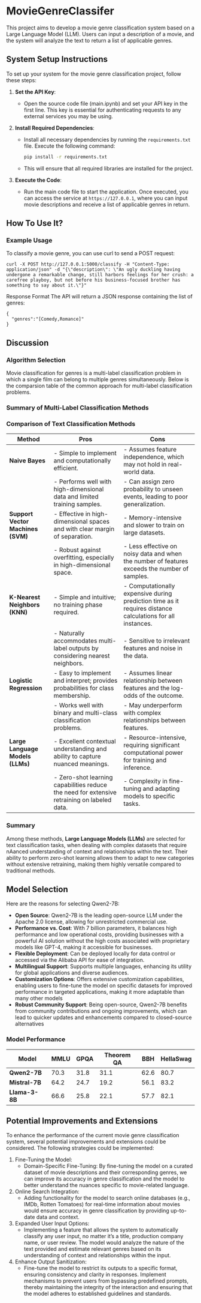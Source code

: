 # MovieGenreClassifer
This project aims to develop a movie genre classification system based on a Large Language Model (LLM). Users can input a description of a movie, and the system will analyze the text to return a list of applicable genres.
## System Setup Instructions
To set up your system for the movie genre classification project, follow these steps:

1. **Set the API Key**: 
   - Open the source code file (main.ipynb) and set your API key in the first line. This key is essential for authenticating requests to any external services you may be using.

2. **Install Required Dependencies**: 
   - Install all necessary dependencies by running the `requirements.txt` file. Execute the following command:
     ```bash
     pip install -r requirements.txt
     ```
   - This will ensure that all required libraries are installed for the project.

3. **Execute the Code**: 
   - Run the main code file to start the application. Once executed, you can access the service at `https://127.0.0.1`, where you can input movie descriptions and receive a list of applicable genres in return.

## How To Use It?
### Example Usage
To classify a movie genre, you can use curl to send a POST request:
```
curl -X POST http://127.0.0.1:5000/classify -H "Content-Type: application/json" -d "{\"description\": \"An ugly duckling having undergone a remarkable change, still harbors feelings for her crush: a carefree playboy, but not before his business-focused brother has something to say about it.\"}"
```
Response Format
The API will return a JSON response containing the list of genres:
```
{
  "genres":"[Comedy,Romance]"
}
```
## Discussion
### Algorithm Selection
Movie classification for genres is a multi-label classification problem in which a single film can belong to multiple genres simultaneously. Below is the comparsion table of the common approach for multi-label classification problems.

### Summary of Multi-Label Classification Methods
### Comparison of Text Classification Methods

| Method                     | Pros                                                                                     | Cons                                                                                      |
|----------------------------|------------------------------------------------------------------------------------------|-------------------------------------------------------------------------------------------|
| **Naive Bayes**            | - Simple to implement and computationally efficient.                                    | - Assumes feature independence, which may not hold in real-world data.                  |
|                            | - Performs well with high-dimensional data and limited training samples.                | - Can assign zero probability to unseen events, leading to poor generalization.          |
| **Support Vector Machines (SVM)** | - Effective in high-dimensional spaces and with clear margin of separation.        | - Memory-intensive and slower to train on large datasets.                                |
|                            | - Robust against overfitting, especially in high-dimensional space.                     | - Less effective on noisy data and when the number of features exceeds the number of samples. |
| **K-Nearest Neighbors (KNN)** | - Simple and intuitive; no training phase required.                                   | - Computationally expensive during prediction time as it requires distance calculations for all instances. |
|                            | - Naturally accommodates multi-label outputs by considering nearest neighbors.          | - Sensitive to irrelevant features and noise in the data.                                 |
| **Logistic Regression**    | - Easy to implement and interpret; provides probabilities for class membership.         | - Assumes linear relationship between features and the log-odds of the outcome.          |
|                            | - Works well with binary and multi-class classification problems.                       | - May underperform with complex relationships between features.                          |
| **Large Language Models (LLMs)**  | - Excellent contextual understanding and ability to capture nuanced meanings.      | - Resource-intensive, requiring significant computational power for training and inference.|
|                            | - Zero-shot learning capabilities reduce the need for extensive retraining on labeled data.| - Complexity in fine-tuning and adapting models to specific tasks.                       |

### Summary

Among these methods, **Large Language Models (LLMs)** are selected for text classification tasks, when dealing with complex datasets that require nAanced understanding of context and relationships within the text. Their ability to perform zero-shot learning allows them to adapt to new categories without extensive retraining, making them highly versatile compared to traditional methods.

## Model Selection
Here are the reasons for selecting Qwen2-7B:
   - **Open Source**: Qwen2-7B is the leading open-source LLM under the Apache 2.0 license, allowing for unrestricted commercial use.
   - **Performance vs. Cost**: With 7 billion parameters, it balances high performance and low operational costs, providing businesses with a powerful AI solution without the high costs associated with proprietary models like GPT-4, making it accessible for businesses.
   - **Flexible Deployment**: Can be deployed locally for data control or accessed via the Alibaba API for ease of integration.
   - **Multilingual Support**: Supports multiple languages, enhancing its utility for global applications and diverse audiences.
   - **Customization Options**: Offers extensive customization capabilities, enabling users to fine-tune the model on specific datasets for improved performance in targeted applications, making it more adaptable than many other models
   - **Robust Community Support**: Being open-source, Qwen2-7B benefits from community contributions and ongoing improvements, which can lead to quicker updates and enhancements compared to closed-source alternatives
### Model Performance
| **Model**       | **MMLU** | **GPQA** | **Theorem QA** | **BBH** | **HellaSwag** |
|------------------|----------|----------|----------------|---------|----------------|
| **Qwen2-7B**     | 70.3     | 31.8     | 31.1           | 62.6    | 80.7           |
| **Mistral-7B**   | 64.2     | 24.7     | 19.2           | 56.1    | 83.2           |
| **Llama-3-8B**   | 66.6     | 25.8     | 22.1           | 57.7    | 82.1           |

## Potential Improvements and Extensions
To enhance the performance of the current movie genre classification system, several potential improvements and extensions could be considered. The following strategies could be implemented:
1. Fine-Tuning the Model:
   - Domain-Specific Fine-Tuning: By fine-tuning the model on a curated dataset of movie descriptions and their corresponding genres, we can improve its accuracy in genre classification and the model to better understand the nuances specific to movie-related language.
2. Online Search Integration:
   - Adding functionality for the model to search online databases (e.g., IMDb, Rotten Tomatoes) for real-time information about movies would ensure accuracy in genre classification by providing up-to-date data and context.
3. Expanded User Input Options:
   - Implementing a feature that allows the system to automatically classify any user input, no matter it’s a title, production company name, or user review. The model would analyze the nature of the text provided and estimate relevant genres based on its understanding of context and relationships within the input.
4. Enhance Output Sanitization:
   - Fine-tune the model to restrict its outputs to a specific format, ensuring consistency and clarity in responses. Implement mechanisms to prevent users from bypassing predefined prompts, thereby maintaining the integrity of the interaction and ensuring that the model adheres to established guidelines and standards.

